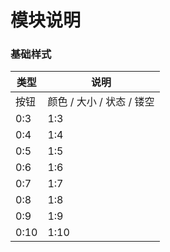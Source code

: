 # 模块说明

### 基础样式

| 类型 | 说明 |
| -- | -- |
| 按钮 | 颜色 / 大小 / 状态 / 镂空 |
| 0:3 | 1:3 |
| 0:4 | 1:4 |
| 0:5 | 1:5 |
| 0:6 | 1:6 |
| 0:7 | 1:7 |
| 0:8 | 1:8 |
| 0:9 | 1:9 |
| 0:10 | 1:10 |

